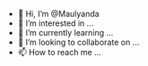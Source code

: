 - 👋 Hi, I’m @Maulyanda
- 👀 I’m interested in ...
- 🌱 I’m currently learning ...
- 💞️ I’m looking to collaborate on ...
- 📫 How to reach me ...

<!---
Maulyanda/Maulyanda is a ✨ special ✨ repository because its `README.md` (this file) appears on your GitHub profile.
You can click the Preview link to take a look at your changes.
--->
